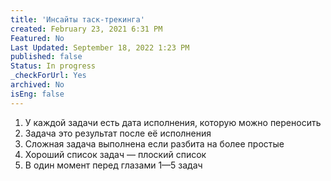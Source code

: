 ```yaml
---
title: 'Инсайты таск-трекинга'
created: February 23, 2021 6:31 PM
Featured: No
Last Updated: September 18, 2022 1:23 PM
published: false
Status: In progress
_checkForUrl: Yes
archived: No
isEng: false
---
```


1. У каждой задачи есть дата исполнения, которую можно переносить
2. Задача это результат после её исполнения
3. Сложная задача выполнена если разбита на более простые
4. Хороший список задач — плоский список
5. В один момент перед глазами 1—5 задач